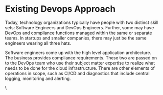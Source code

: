 # Existing Devops Approach

Today, technology organizations typically have people with two distinct skill sets: Software Engineers and DevOps Engineers. Further, some may have DevOps and compliance functions managed within the same or separate teams. In startups and smaller companies, there may just be the same engineers wearing all three hats.&#x20;

Software engineers come up with the high level application architecture. The business provides compliance requirements. These two are passed on to the DevOps team who use their subject matter expertise to realize what needs to be done for the cloud infrastructure. There are other elements of operations in scope, such as CI/CD and diagnostics that include central logging, monitoring and alerting.&#x20;

&#x20;   \
